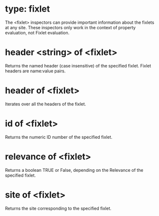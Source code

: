 # type: fixlet

The &lt;fixlet&gt; inspectors can provide important information about the fixlets at any site. These inspectors only work in the context of property evaluation, not Fixlet evaluation.

# header &lt;string&gt; of &lt;fixlet&gt;

Returns the named header (case insensitive) of the specified fixlet. Fixlet headers are name:value pairs.

# header of &lt;fixlet&gt;

Iterates over all the headers of the fixlet.

# id of &lt;fixlet&gt;

Returns the numeric ID number of the specified fixlet.

# relevance of &lt;fixlet&gt;

Returns a boolean TRUE or False, depending on the Relevance of the specified fixlet.

# site of &lt;fixlet&gt;

Returns the site corresponding to the specified fixlet.
